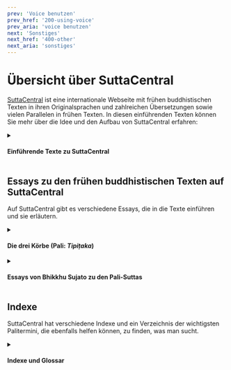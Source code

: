 ```yaml
---
prev: 'Voice benutzen'
prev_href: '200-using-voice'
prev_aria: 'voice benutzen'
next: 'Sonstiges'
next_href: '400-other'
next_aria: 'sonstiges'
---
```

# Übersicht über SuttaCentral
<a href="https://suttacentral.net" target="_blank">SuttaCentral</a> ist eine internationale Webseite mit frühen buddhistischen Texten in ihren Originalsprachen und zahlreichen Übersetzungen sowie vielen Parallelen in frühen Texten. In diesen einführenden Texten können Sie mehr über die Idee und den Aufbau von SuttaCentral erfahren:

<details>
<summary><h4>Einführende Texte zu SuttaCentral</h4></summary>

* <a href="/dhammaregen/de/301-uber-sc" target="_blank">Über SuttaCentral</a>: Idee und Entstehung der Webseite SuttaCentral.
* <a href="/dhammaregen/de/301-einfuhrung" target="_blank">Einführung zu SuttaCentral</a>: Über die Inhalte von SuttaCentral.
* <a href="/dhammaregen/de/301-methodik" target="_blank">Methodik und Quellen</a>: Die Entdeckung von Parallelen zwischen frühen buddhistischen Texten aus verschiedenen Überlieferungen als Keim, aus dem SuttaCentral sich entwickelt hat; Textquellen und Bibliografie.
* <a href="/dhammaregen/de/301-nummerierung" target="_blank">Nummerierung der Suttas</a>: Richtlinien für die Kennziffern früher buddhistischer Texte.
* <a href="/dhammaregen/de/301-abkurzungen" target="_blank">Abkürzungen</a>: Unverwechselbare Kürzel für alle Texteinheiten.
* <a href="/dhammaregen/de/301-sprachen" target="_blank">Sprachen auf SuttaCentral</a>: Alte Sprachen (Quellsprachen) und Sprachen, in die übersetzt wurde.
* <a href="/dhammaregen/de/301-lizenzen" target="_blank">Lizenzen</a>: Urheberrecht auf SuttaCentral.
* <a href="/dhammaregen/de/301-herunterladen" target="_blank">Zum Herunterladen</a>: EPUBs, PDFs und mehr.
* <a href="/dhammaregen/de/301-wurdigung" target="_blank">Würdigung</a>: Menschen und Organisationen, die SuttaCentral möglich gemacht haben.
* <a href="/dhammaregen/de/301-spenden" target="_blank">Spenden an SuttaCentral</a>: Wie Sie SuttaCentral unterstützen können.
</details>

## Essays zu den frühen buddhistischen Texten auf SuttaCentral
Auf SuttaCentral gibt es verschiedene Essays, die in die Texte einführen und sie erläutern.

<details>
<summary><h4>Die drei Körbe (Pali: <em>Tipiṭaka</em>)</h4></summary>
Sie finden auf SuttaCentral allgemeine Einführungen zu den drei Abschnitten oder „Körben“ des Palikanon, in denen die Texte überliefert sind: 

* <a href="https://suttacentral.net/discourses" target="_blank">
    Discourses</a> von Bhikkhu Sujato (Englisch)
* <a href="https://suttacentral.net/vinaya" target="_blank">
    The Monastic Law</a> von Bhikkhu Brahmali (Englisch)
* <a href="https://suttacentral.net/abhidhamma" target="_blank">
    Abhidhamma</a> von Bhikkhu Sujato (Englisch)
</details>

<details>
<summary><h4>Essays von Bhikkhu Sujato zu den Pali-Suttas</h4></summary>
Bhante Sujato hat für SuttaCentral umfangreiche Leitfäden zu den Palisuttas verfasst, die zahlreiche Einzelheiten und Feinheiten ausführlich behandeln:

* [Ein Leitfaden zu den Pali‐Suttas](/dhammaregen/de/321-leitfaden-palisuttas)
* <a href="https://suttacentral.net/dn-guide-sujato" target="_blank">The Long Discourses: Dhamma as literature and compilation</a> (Englisch)
* <a href="https://suttacentral.net/mn-guide-sujato" target="_blank">The Middle Discourses: conversations on matters of deep truth</a> (Englisch)
* <a href="https://suttacentral.net/sn-guide-sujato" target="_blank">The Linked Discourses: the blueprint for Buddhist philosophy</a> (Englisch)
* <a href="https://suttacentral.net/an-guide-sujato" target="_blank">The Numbered Discourses: things that are useful every day</a> (Englisch)
</details>

## Indexe
SuttaCentral hat verschiedene Indexe und ein Verzeichnis der wichtigsten Palitermini, die ebenfalls helfen können, zu finden, was man sucht.

<details>
<summary><h4>Indexe und Glossar</h4></summary>

* <a href="https://suttacentral.net/subjects" target="_blank">Index of Subjects</a> (Englisch)
* <a href="https://suttacentral.net/similes" target="_blank">Index of Similes</a> (Englisch)
* <a href="https://suttacentral.net/names" target="_blank">Index of Names</a> (Englisch)
* <a href="https://suttacentral.net/terminology" target="_blank">Basic Pali Terminology</a> (Englisch)
</details>
